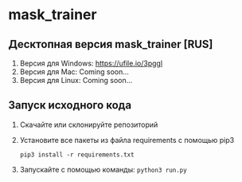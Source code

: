 # mask_trainer

## Десктопная версия mask_trainer [RUS]

1. Версия для Windows: https://ufile.io/3pggl
2. Версия для Mac: Coming soon...
3. Версия для Linux: Coming soon...




## Запуск исходного кода
1. Скачайте или склонируйте репозиторий
2. Установите все пакеты из файла requirements с помощью pip3

    ```pip3 install -r requirements.txt```

3. Запускайте с помощью команды: ```python3 run.py```


